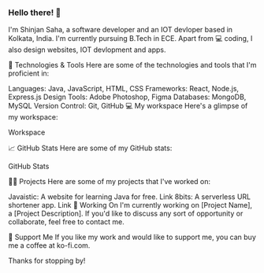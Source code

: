 ### Hello there! 👋
I'm Shinjan Saha, a software developer and an IOT devloper  based in Kolkata, India. I'm currently pursuing B.Tech in ECE. Apart from 💻 coding, I also design websites, IOT devlopment and apps.

🔧 Technologies & Tools
Here are some of the technologies and tools that I'm proficient in:

Languages: Java, JavaScript, HTML, CSS
Frameworks: React, Node.js, Express.js
Design Tools: Adobe Photoshop, Figma
Databases: MongoDB, MySQL
Version Control: Git, GitHub
💻 My workspace
Here's a glimpse of my workspace:

Workspace

📈 GitHub Stats
Here are some of my GitHub stats:

GitHub Stats

🧑‍💻 Projects
Here are some of my projects that I've worked on:

Javaistic: A website for learning Java for free. Link
8bits: A serverless URL shortener app. Link
🔨 Working On
I'm currently working on [Project Name], a [Project Description]. If you'd like to discuss any sort of opportunity or collaborate, feel free to contact me.

🙏 Support Me
If you like my work and would like to support me, you can buy me a coffee at ko-fi.com.

Thanks for stopping by!
